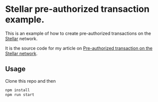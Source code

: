 # Stellar pre-authorized transaction example.

This is an example of how to create pre-authorized transactions on the [Stellar](https://stellar.org) network.

It is the source code for my article on [Pre-authorized transaction on the Stellar network](https://oliha.dev/articles/pre-authorized-transaction-on-the-stellar-network/).

## Usage

Clone this repo and then

```bash
npm install
npm run start
```
